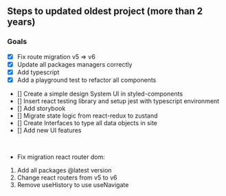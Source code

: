 ## Steps to updated oldest project (more than 2 years)

### Goals

- [x] Fix route migration v5 => v6
- [x] Update all packages managers correctly
- [x] Add typescript
- [x] Add a playground test to refactor all components
- [] Create a simple design System UI in styled-components
- [] Insert react testing library and setup jest with typescript environment
- [] Add storybook
- [] Migrate state logic from react-redux to zustand
- [] Create Interfaces to type all data objects in site
- [] Add new UI features

<br />

- Fix migration react router dom:

1. Add all packages @latest version
2. Change react routers from v5 to v6
3. Remove useHistory to use useNavigate
